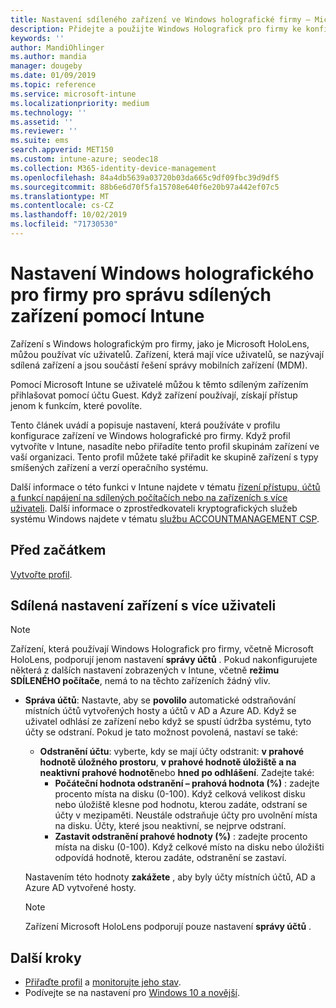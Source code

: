 ```yaml
---
title: Nastavení sdíleného zařízení ve Windows holografické firmy – Microsoft Intune – Azure | Microsoft Docs
description: Přidejte a použijte Windows Holografick pro firmy ke konfiguraci zařízení, která jsou sdílená nebo používaná více uživateli v Microsoft Intune. Podívejte se na seznam nastavení správy účtů a o tom, co dělají na zařízeních, včetně Microsoft HoloLens.
keywords: ''
author: MandiOhlinger
ms.author: mandia
manager: dougeby
ms.date: 01/09/2019
ms.topic: reference
ms.service: microsoft-intune
ms.localizationpriority: medium
ms.technology: ''
ms.assetid: ''
ms.reviewer: ''
ms.suite: ems
search.appverid: MET150
ms.custom: intune-azure; seodec18
ms.collection: M365-identity-device-management
ms.openlocfilehash: 84a4db5639a03720b03da665c9df09fbc39d9df5
ms.sourcegitcommit: 88b6e6d70f5fa15708e640f6e20b97a442ef07c5
ms.translationtype: MT
ms.contentlocale: cs-CZ
ms.lasthandoff: 10/02/2019
ms.locfileid: "71730530"
---
```

# <a name="windows-holographic-for-business-settings-to-manage-shared-devices-using-intune"></a>Nastavení Windows holografického pro firmy pro správu sdílených zařízení pomocí Intune

Zařízení s Windows holografickým pro firmy, jako je Microsoft HoloLens, můžou používat víc uživatelů. Zařízení, která mají více uživatelů, se nazývají sdílená zařízení a jsou součástí řešení správy mobilních zařízení (MDM).

Pomocí Microsoft Intune se uživatelé můžou k těmto sdíleným zařízením přihlašovat pomocí účtu Guest. Když zařízení používají, získají přístup jenom k funkcím, které povolíte.

Tento článek uvádí a popisuje nastavení, která používáte v profilu konfigurace zařízení ve Windows holografické pro firmy. Když profil vytvoříte v Intune, nasadíte nebo přiřadíte tento profil skupinám zařízení ve vaší organizaci. Tento profil můžete také přiřadit ke skupině zařízení s typy smíšených zařízení a verzí operačního systému.

Další informace o této funkci v Intune najdete v tématu [řízení přístupu, účtů a funkcí napájení na sdílených počítačích nebo na zařízeních s více uživateli](shared-user-device-settings.md). Další informace o zprostředkovateli kryptografických služeb systému Windows najdete v tématu [službu ACCOUNTMANAGEMENT CSP](https://docs.microsoft.com/windows/client-management/mdm/accountmanagement-csp).

## <a name="before-your-begin"></a>Před začátkem

[Vytvořte profil](shared-user-device-settings.md).

## <a name="shared-multi-user-device-settings"></a>Sdílená nastavení zařízení s více uživateli

> [!NOTE]
> Zařízení, která používají Windows Holografick pro firmy, včetně Microsoft HoloLens, podporují jenom nastavení **správy účtů** . Pokud nakonfigurujete některá z dalších nastavení zobrazených v Intune, včetně **režimu SDÍLENÉHO počítače**, nemá to na těchto zařízeních žádný vliv.

- **Správa účtů**: Nastavte, aby se **povolilo** automatické odstraňování místních účtů vytvořených hosty a účtů v AD a Azure AD. Když se uživatel odhlásí ze zařízení nebo když se spustí údržba systému, tyto účty se odstraní. Pokud je tato možnost povolená, nastaví se také:
  - **Odstranění účtu**: vyberte, kdy se mají účty odstranit: **v prahové hodnotě úložného prostoru**, **v prahové hodnotě úložiště a na neaktivní prahové hodnotě**nebo **hned po odhlášení**. Zadejte také:
    - **Počáteční hodnota odstranění – prahová hodnota (%)** : zadejte procento místa na disku (0-100). Když celková velikost disku nebo úložiště klesne pod hodnotu, kterou zadáte, odstraní se účty v mezipaměti. Neustále odstraňuje účty pro uvolnění místa na disku. Účty, které jsou neaktivní, se nejprve odstraní.
    - **Zastavit odstranění prahové hodnoty (%)** : zadejte procento místa na disku (0-100). Když celkové místo na disku nebo úložišti odpovídá hodnotě, kterou zadáte, odstranění se zastaví.

  Nastavením této hodnoty **zakážete** , aby byly účty místních účtů, AD a Azure AD vytvořené hosty.

  > [!NOTE]
  > Zařízení Microsoft HoloLens podporují pouze nastavení **správy účtů** .

## <a name="next-steps"></a>Další kroky

- [Přiřaďte profil](device-profile-assign.md) a [monitorujte jeho stav](device-profile-monitor.md).
- Podívejte se na nastavení pro [Windows 10 a novější](shared-user-device-settings-windows.md).
